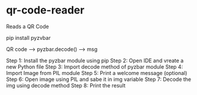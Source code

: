 # qr-code-reader
 Reads a QR Code

 pip install pyzvbar

 QR code --> pyzbar.decode() --> msg

 Step 1: Install the pyzbar module using pip
 Step 2: Open IDE and vreate a new Python file
 Step 3: Import decode method of pyzbar module
 Step 4: Import Image from PIL module
 Step 5: Print a welcome message (optional)
 Step 6: Open image using PIL and sabe it in img variable
 Step 7: Decode the img using decode method
 Step 8: Print the result
